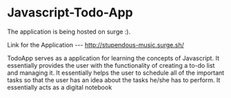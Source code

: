 # Javascript-Todo-App

The application is being hosted on surge :).

Link for the Application --- http://stupendous-music.surge.sh/


TodoApp serves as a application for learning the concepts of Javascript.  It essentially provides the user with the functionality 
of creating a to-do list  and managing it. It essentially helps the user to schedule all of the important tasks so that the user has an 
idea about the tasks he/she has to perform. It essentially acts as a digital notebook

